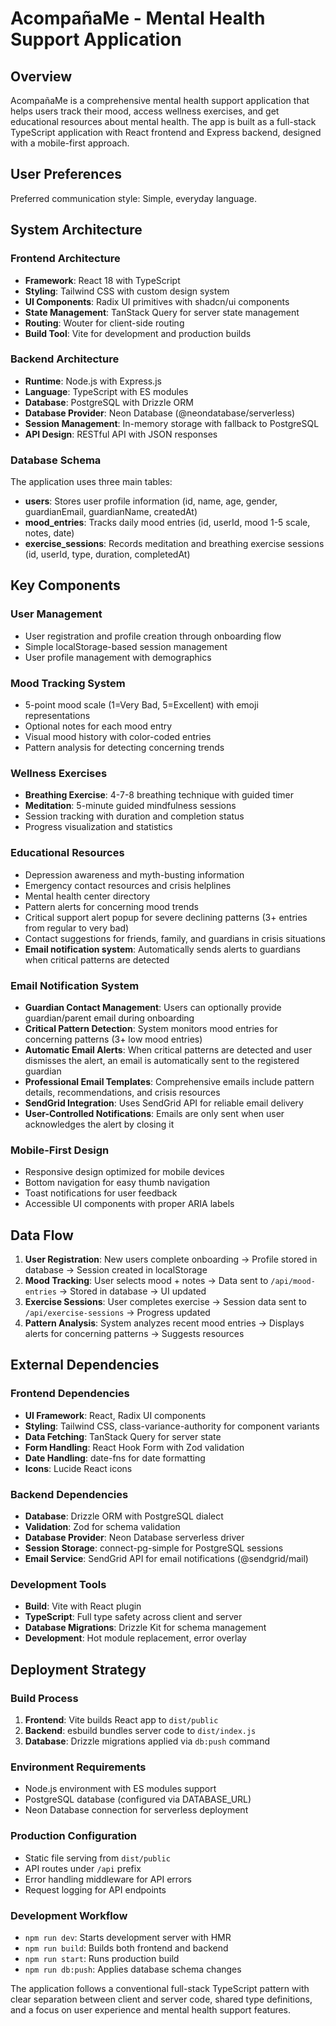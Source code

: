 # AcompañaMe - Mental Health Support Application

## Overview

AcompañaMe  is a comprehensive mental health support application that helps users track their mood, access wellness exercises, and get educational resources about mental health. The app is built as a full-stack TypeScript application with React frontend and Express backend, designed with a mobile-first approach.

## User Preferences

Preferred communication style: Simple, everyday language.

## System Architecture

### Frontend Architecture
- **Framework**: React 18 with TypeScript
- **Styling**: Tailwind CSS with custom design system
- **UI Components**: Radix UI primitives with shadcn/ui components
- **State Management**: TanStack Query for server state management
- **Routing**: Wouter for client-side routing
- **Build Tool**: Vite for development and production builds

### Backend Architecture
- **Runtime**: Node.js with Express.js
- **Language**: TypeScript with ES modules
- **Database**: PostgreSQL with Drizzle ORM
- **Database Provider**: Neon Database (@neondatabase/serverless)
- **Session Management**: In-memory storage with fallback to PostgreSQL
- **API Design**: RESTful API with JSON responses

### Database Schema
The application uses three main tables:
- **users**: Stores user profile information (id, name, age, gender, guardianEmail, guardianName, createdAt)
- **mood_entries**: Tracks daily mood entries (id, userId, mood 1-5 scale, notes, date)
- **exercise_sessions**: Records meditation and breathing exercise sessions (id, userId, type, duration, completedAt)

## Key Components

### User Management
- User registration and profile creation through onboarding flow
- Simple localStorage-based session management
- User profile management with demographics

### Mood Tracking System
- 5-point mood scale (1=Very Bad, 5=Excellent) with emoji representations
- Optional notes for each mood entry
- Visual mood history with color-coded entries
- Pattern analysis for detecting concerning trends

### Wellness Exercises
- **Breathing Exercise**: 4-7-8 breathing technique with guided timer
- **Meditation**: 5-minute guided mindfulness sessions
- Session tracking with duration and completion status
- Progress visualization and statistics

### Educational Resources
- Depression awareness and myth-busting information
- Emergency contact resources and crisis helplines
- Mental health center directory
- Pattern alerts for concerning mood trends
- Critical support alert popup for severe declining patterns (3+ entries from regular to very bad)
- Contact suggestions for friends, family, and guardians in crisis situations
- **Email notification system**: Automatically sends alerts to guardians when critical patterns are detected

### Email Notification System
- **Guardian Contact Management**: Users can optionally provide guardian/parent email during onboarding
- **Critical Pattern Detection**: System monitors mood entries for concerning patterns (3+ low mood entries)
- **Automatic Email Alerts**: When critical patterns are detected and user dismisses the alert, an email is automatically sent to the registered guardian
- **Professional Email Templates**: Comprehensive emails include pattern details, recommendations, and crisis resources
- **SendGrid Integration**: Uses SendGrid API for reliable email delivery
- **User-Controlled Notifications**: Emails are only sent when user acknowledges the alert by closing it

### Mobile-First Design
- Responsive design optimized for mobile devices
- Bottom navigation for easy thumb navigation
- Toast notifications for user feedback
- Accessible UI components with proper ARIA labels

## Data Flow

1. **User Registration**: New users complete onboarding → Profile stored in database → Session created in localStorage
2. **Mood Tracking**: User selects mood + notes → Data sent to `/api/mood-entries` → Stored in database → UI updated
3. **Exercise Sessions**: User completes exercise → Session data sent to `/api/exercise-sessions` → Progress updated
4. **Pattern Analysis**: System analyzes recent mood entries → Displays alerts for concerning patterns → Suggests resources

## External Dependencies

### Frontend Dependencies
- **UI Framework**: React, Radix UI components
- **Styling**: Tailwind CSS, class-variance-authority for component variants
- **Data Fetching**: TanStack Query for server state
- **Form Handling**: React Hook Form with Zod validation
- **Date Handling**: date-fns for date formatting
- **Icons**: Lucide React icons

### Backend Dependencies
- **Database**: Drizzle ORM with PostgreSQL dialect
- **Validation**: Zod for schema validation
- **Database Provider**: Neon Database serverless driver
- **Session Storage**: connect-pg-simple for PostgreSQL sessions
- **Email Service**: SendGrid API for email notifications (@sendgrid/mail)

### Development Tools
- **Build**: Vite with React plugin
- **TypeScript**: Full type safety across client and server
- **Database Migrations**: Drizzle Kit for schema management
- **Development**: Hot module replacement, error overlay

## Deployment Strategy

### Build Process
1. **Frontend**: Vite builds React app to `dist/public`
2. **Backend**: esbuild bundles server code to `dist/index.js`
3. **Database**: Drizzle migrations applied via `db:push` command

### Environment Requirements
- Node.js environment with ES modules support
- PostgreSQL database (configured via DATABASE_URL)
- Neon Database connection for serverless deployment

### Production Configuration
- Static file serving from `dist/public`
- API routes under `/api` prefix
- Error handling middleware for API errors
- Request logging for API endpoints

### Development Workflow
- `npm run dev`: Starts development server with HMR
- `npm run build`: Builds both frontend and backend
- `npm run start`: Runs production build
- `npm run db:push`: Applies database schema changes

The application follows a conventional full-stack TypeScript pattern with clear separation between client and server code, shared type definitions, and a focus on user experience and mental health support features.